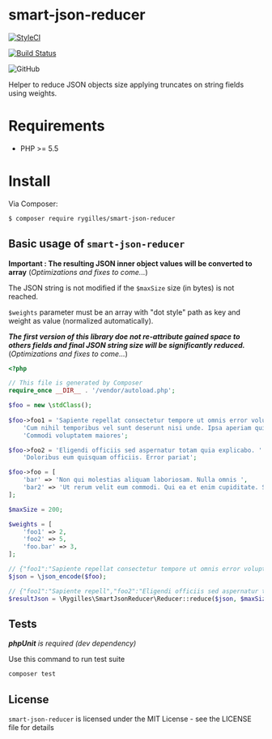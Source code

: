 # smart-json-reducer

[![StyleCI](https://github.styleci.io/repos/155188505/shield?style=plastic)](https://github.styleci.io/repos/155188505/shield?style=plastic)

[![Build Status](https://travis-ci.org/rygilles/smart-json-reducer.svg?branch=master)](https://travis-ci.org/rygilles/smart-json-reducer)

![GitHub](https://img.shields.io/github/license/mashape/apistatus.svg)

Helper to reduce JSON objects size applying truncates on string fields using weights.

# Requirements

- PHP >= 5.5

# Install

Via Composer:

```bash
$ composer require rygilles/smart-json-reducer
```

## Basic usage of `smart-json-reducer`

**Important : The resulting JSON inner object values will be converted to array** (_Optimizations and fixes to come..._)

The JSON string is not modified if the `$maxSize` size (in bytes) is not reached.

`$weights` parameter must be an array with "dot style" path as key and weight as value (normalized automatically).

**_The first version of this library doe not re-attribute gained space to others fields
and final JSON string size will be significantly reduced._** (_Optimizations and fixes to come..._)

```php
<?php

// This file is generated by Composer
require_once __DIR__ . '/vendor/autoload.php';

$foo = new \stdClass();
		
$foo->foo1 = 'Sapiente repellat consectetur tempore ut omnis error voluptate ipsum. ' .
    'Cum nihil temporibus vel sunt deserunt nisi unde. Ipsa aperiam qui sed harum molestiae qui consectetur. ' .
    'Commodi voluptatem maiores';

$foo->foo2 = 'Eligendi officiis sed aspernatur totam quia explicabo. ' .
    'Doloribus eum quisquam officiis. Error pariat';

$foo->foo = [
    'bar' => 'Non qui molestias aliquam laboriosam. Nulla omnis ',
    'bar2' => 'Ut rerum velit eum commodi. Qui ea et enim cupiditate. Sequi nisi iure qui '
];

$maxSize = 200;

$weights = [
    'foo1' => 2,
    'foo2' => 5,
    'foo.bar' => 3,
];

// {"foo1":"Sapiente repellat consectetur tempore ut omnis error voluptate ipsum. Cum nihil temporibus vel sunt deserunt nisi unde. Ipsa aperiam qui sed harum molestiae qui consectetur. Commodi voluptatem maiores","foo2":"Eligendi officiis sed aspernatur totam quia explicabo. Doloribus eum quisquam officiis. Error pariat","foo":{"bar":"Non qui molestias aliquam laboriosam. Nulla omnis ","bar2":"Ut rerum velit eum commodi. Qui ea et enim cupiditate. Sequi nisi iure qui "}}
$json = \json_encode($foo);

// {"foo1":"Sapiente repell","foo2":"Eligendi officiis sed aspernatur totam","foo":{"bar":"Non qui molestias aliqu","bar2":"Ut rerum velit eum commodi. Qui ea et enim cupiditate. Sequi nisi iure qui "}}
$resultJson = \Rygilles\SmartJsonReducer\Reducer::reduce($json, $maxSize, $weights);

```

## Tests

_**phpUnit** is required (dev dependency)_

Use this command to run test suite

```bash
composer test
```

## License

`smart-json-reducer` is licensed under the MIT License - see the LICENSE file for details